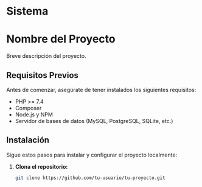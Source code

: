 # Sistema

# Nombre del Proyecto

Breve descripción del proyecto.

## Requisitos Previos

Antes de comenzar, asegúrate de tener instalados los siguientes requisitos:

- PHP >= 7.4
- Composer
- Node.js y NPM
- Servidor de bases de datos (MySQL, PostgreSQL, SQLite, etc.)

## Instalación

Sigue estos pasos para instalar y configurar el proyecto localmente:

1. **Clona el repositorio:**

   ```bash
   git clone https://github.com/tu-usuario/tu-proyecto.git
